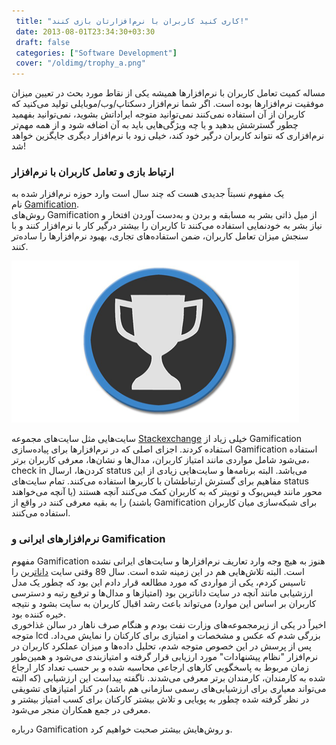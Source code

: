 ```yaml
---
 title: "کاری کنید کاربران با نرم‌افزارتان بازی کنند!" 
 date: 2013-08-01T23:34:30+03:30
 draft: false 
 categories: ["Software Development"]
 cover: "/oldimg/trophy_a.png"
---
```




مساله کمیت تعامل کاربران با نرم‌افزارها همیشه یکی از نقاط مورد بحث در تعیین میزان موفقیت نرم‌افزارها بوده است. اگر شما نرم‌افزار دسکتاپ/وب/موبایلی تولید می‌کنید که کاربران از آن استفاده نمی‌کنند نمی‌توانید متوجه ایراداتش بشوید، نمی‌توانید بفهمید چطور گسترشش بدهید و یا چه ویژگی‌هایی باید به آن اضافه شود و از همه مهم‌تر نرم‌افزاری که نتواند کاربران درگیر خود کند، خیلی زود با نرم‌افزار دیگری جایگزین خواهد شد!



### ارتباط بازی و تعامل کاربران با نرم‌افزار



یک مفهوم نسبتاً جدیدی هست که چند سال است وارد حوزه نرم‌افزار شده به نام [Gamification](http://en.wikipedia.org/wiki/Gamification).   
روش‌های Gamification از میل ذاتی بشر به مسابقه و بردن و به‌دست آوردن افتخار و نیاز بشر به خودنمایی استفاده می‌کنند تا کاربران را بیشتر درگیر کار با نرم‌افزار کنند و با سنجش میزان تعامل کاربران، ضمن استفاده‌های تجاری، بهبود نرم‌افزارها را ساده‌تر کنند.



![](/oldimg/trophy_a.png)



سایت‌هایی مثل سایت‌های مجموعه [Stackexchange](http://www.stackexchange.com) خیلی زیاد از Gamification استفاده کردند. اجزای اصلی که در نرم‌افزارها برای پیاده‌سازی Gamification استفاده می‌شود شامل مواردی مانند امتیاز کاربران، مدال‌ها و نشان‌ها، معرفی کاربران برتر، check in کردن‌ها، ارسال status می‌باشد. البته برنامه‌ها و سایت‌هایی زیادی از این مفاهیم برای گسترش ارتباطشان با کاربرها استفاده می‌کنند. تمام سایت‌های status محور مانند فیس‌بوک و توییتر که به کاربران کمک می‌کنند آنچه هستند (یا آنچه می‌خواهند باشند) را به بقیه معرفی کنند در واقع از Gamification برای شبکه‌سازی میان کاربران استفاده می‌کنند.



### نرم‌افزارهای ایرانی و Gamification



مفهوم Gamification هنوز به هیچ وجه وارد تعاریف نرم‌افزارها و سایت‌های ایرانی نشده است. البته تلاش‌هایی هم در این زمینه شده است. سال 89 وقتی سایت [داناترین](http://www.danatarin.com) را تاسیس کردم، یکی از مواردی که مورد مطالعه قرار دادم این بود که چطور یک مدل ارزشیابی مانند آنچه در سایت داناترین بود (امتیازها و مدال‌ها و ترفیع رتبه و دسترسی کاربران بر اساس این موارد) می‌تواند باعث رشد اقبال کاربران به سایت بشود و نتیجه خیره کننده بود.  
اخیراً در یکی از زیرمجموعه‌های وزارت نفت بودم و هنگام صرف ناهار در سالن غذاخوری متوجه lcd بزرگی شدم که عکس و مشخصات و امتیازی برای کارکنان را نمایش می‌داد. پس از پرسش در این خصوص متوجه شدم، تحلیل داده‌ها و میزان عملکرد کاربران در نرم‌افزار "نظام پیشنهادات" مورد ارزیابی قرار گرفته و امتیازبندی می‌شود و همین‌طور زمان مربوط به پاسخگویی کارهای ارجاعی محاسبه شده و بر حسب تعداد کار ارجاع شده به کارمندان، کارمندان برتر معرفی می‌شدند. ناگفته پیداست این ارزشیابی (که البته می‌تواند معیاری برای ارزشیابی‌های رسمی سازمانی هم باشد) در کنار امتیازهای تشویقی در نظر گرفته شده چطور به پویایی و تلاش بیشتر کارکنان برای کسب امتیاز بیشتر و معرفی در جمع همکاران منجر می‌شود.



درباره Gamification و روش‌هایش بیشتر صحبت خواهیم کرد.

